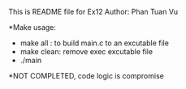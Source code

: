 This is README file for Ex12
Author: Phan Tuan Vu

*Make usage:
- make all : to build main.c to an excutable file
- make clean: remove exec excutable file 
- ./main 

*NOT COMPLETED, code logic is compromise 

